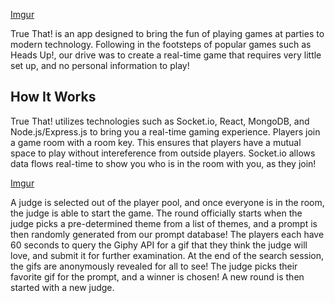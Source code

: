 [Imgur](https://i.imgur.com/AHZ9cwu.png)

True That! is an app designed to bring the fun of playing games at parties to modern technology. Following in the footsteps of popular games such as Heads Up!, our drive was to create a real-time game that requires very little set up, and no personal information to play! 

## How It Works
True That! utilizes technologies such as Socket.io, React, MongoDB, and Node.js/Express.js to bring you a real-time gaming experience. Players join a game room with a room key. This ensures that players have a mutual space to play without intereference from outside players. Socket.io allows data flows real-time to show you who is in the room with you, as they join!

[Imgur](https://imgur.com/gallery/SEjhXuJ)

A judge is selected out of the player pool, and once everyone is in the room, the judge is able to start the game. The round officially starts when the judge picks a pre-determined theme from a list of themes, and a prompt is then randomly generated from our prompt database! The players each have 60 seconds to query the Giphy API for a gif that they think the judge will love, and submit it for further examination. At the end of the search session, the gifs are anonymously revealed for all to see! The judge picks their favorite gif for the prompt, and a winner is chosen! A new round is then started with a new judge.